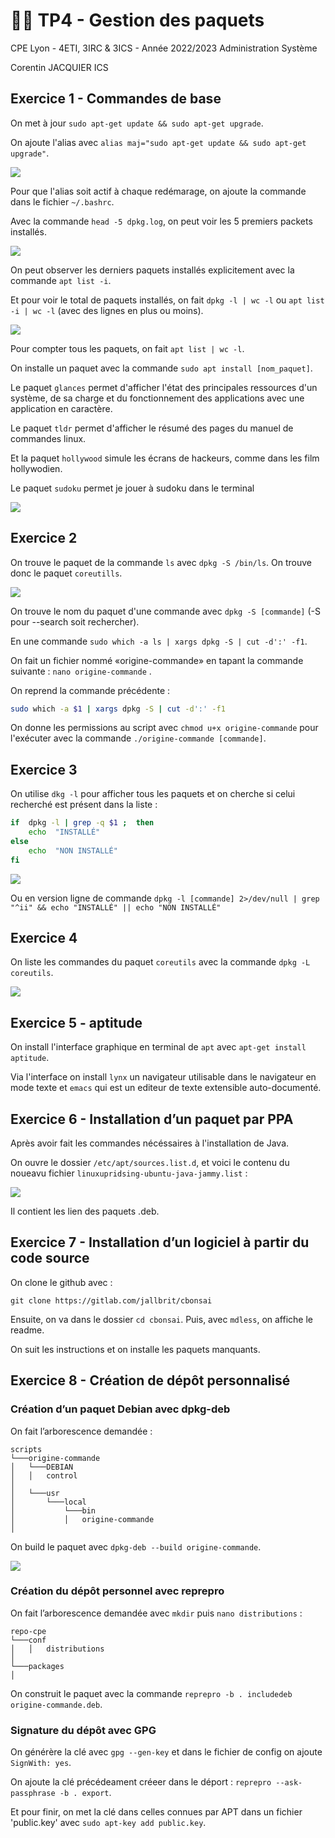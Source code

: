 
# 👨‍💻 TP4 - Gestion des paquets

CPE Lyon - 4ETI, 3IRC & 3ICS - Année 2022/2023 Administration Système

Corentin JACQUIER ICS

## Exercice 1 - Commandes de base

On met à jour `sudo apt-get update && sudo apt-get upgrade`. 

On ajoute l'alias avec `alias maj="sudo apt-get update && sudo apt-get upgrade"`.

<img src="https://cdn.discordapp.com/attachments/1017478318934724638/1021672306977804308/unknown.png">

Pour que l'alias soit actif à chaque redémarage, on ajoute la commande dans le fichier `~/.bashrc`.

Avec la commande `head -5 dpkg.log`, on peut voir les 5 premiers packets installés.

<img src="https://media.discordapp.net/attachments/1017478318934724638/1021674909614743572/unknown.png"> 

On peut observer les derniers paquets installés explicitement avec la commande `apt list -i`. 

Et pour voir le total de paquets installés, on fait `dpkg -l | wc -l` ou `apt list -i | wc -l` (avec des lignes en plus ou moins).

<img src="https://media.discordapp.net/attachments/1017478318934724638/1021678849219633192/unknown.png">

Pour compter tous les paquets, on fait `apt list | wc -l`. 

On installe un paquet avec la commande `sudo apt install [nom_paquet]`. 

Le paquet `glances` permet d'afficher l'état des principales ressources d'un système, de sa charge et du fonctionnement des applications avec une application en caractère. 

Le paquet `tldr` permet d'afficher le résumé des pages du manuel de commandes linux.

Et la paquet `hollywood` simule les écrans de hackeurs, comme dans les film hollywodien. 

Le paquet `sudoku` permet je jouer à sudoku dans le terminal 

<img src="https://screenshots.debian.net/shrine/screenshot/16580/simage/small-eceac96c7a4b345a5bc9ac4ac284281f.png">

## Exercice 2

On trouve le paquet de la commande `ls` avec `dpkg -S /bin/ls`. On trouve donc le paquet `coreutills`. 

<img src="https://media.discordapp.net/attachments/1017478318934724638/1021686301566697533/unknown.png">

On trouve le nom du paquet d'une commande avec `dpkg -S [commande]` (-S pour --search soit rechercher). 

En une commande `sudo which -a ls | xargs dpkg -S | cut -d':' -f1`. 

  
On fait un fichier nommé «origine-commande» en tapant la commande suivante :  `nano origine-commande`  .

On reprend la commande précédente :

```bash
sudo which -a $1 | xargs dpkg -S | cut -d':' -f1
```
On donne les permissions au script avec `chmod u+x origine-commande` pour l'exécuter avec la commande `./origine-commande [commande]`. 

## Exercice 3

On utilise `dkg -l` pour afficher tous les paquets et on cherche si celui recherché est présent dans la liste :

```bash
if  dpkg -l | grep -q $1 ;  then
	echo  "INSTALLÉ"
else
	echo  "NON INSTALLÉ"
fi
```

<img src="https://cdn.discordapp.com/attachments/1017478318934724638/1021699583249756190/unknown.png">

Ou en version ligne de commande `dpkg -l [commande] 2>/dev/null | grep "^ii" && echo "INSTALLÉ" || echo "NON INSTALLÉ"  `


## Exercice 4

On liste les commandes du paquet `coreutils` avec la commande `dpkg -L coreutils`. 

<img src="https://media.discordapp.net/attachments/1017478318934724638/1021704484512083998/unknown.png">

## Exercice 5 - aptitude

On install l'interface graphique en terminal de `apt` avec `apt-get install aptitude`. 

Via l'interface on install `lynx` un navigateur utilisable dans le navigateur en mode texte et `emacs` qui est un editeur de texte extensible auto-documenté. 

## Exercice 6 - Installation d’un paquet par PPA

Après avoir fait les commandes nécéssaires à l'installation de Java. 

On ouvre le dossier `/etc/apt/sources.list.d`, et voici le contenu du noueavu fichier `linuxupridsing-ubuntu-java-jammy.list` :

<img src="https://media.discordapp.net/attachments/1017478318934724638/1021709278416994394/unknown.png">

Il contient les lien des paquets .deb.

## Exercice 7 - Installation d’un logiciel à partir du code source

On clone le github avec :

`git clone https://gitlab.com/jallbrit/cbonsai` 

Ensuite, on va dans le dossier `cd cbonsai`. Puis, avec `mdless`, on affiche le readme. 

On suit les instructions et on installe les paquets manquants. 

## Exercice 8 - Création de dépôt personnalisé

### Création d’un paquet Debian avec dpkg-deb

On fait l’arborescence demandée : 

```
scripts
└───origine-commande
│   └───DEBIAN
│   │   control
│
│	└───usr
│		└───local
│			└───bin
│			│	origine-commande
│
```
On build le paquet avec `dpkg-deb --build origine-commande`.

<img
src="https://cdn.discordapp.com/attachments/1017478318934724638/1021716452702695474/unknown.png">

### Création du dépôt personnel avec reprepro

On fait l’arborescence demandée avec `mkdir` puis `nano distributions` : 
```
repo-cpe
└───conf
│	│	distributions
│
└───packages
│   
```

On construit le paquet avec la commande `reprepro -b . includedeb origine-commande.deb`.

### Signature du dépôt avec GPG

On générère la clé avec `gpg --gen-key` et dans le fichier de config on ajoute `SignWith: yes`.

On ajoute la clé précédeament créeer dans le déport : `reprepro --ask-passphrase -b . export`.

Et pour finir, on met la clé dans celles connues par APT dans un fichier 'public.key' avec `sudo apt-key add public.key`. 
